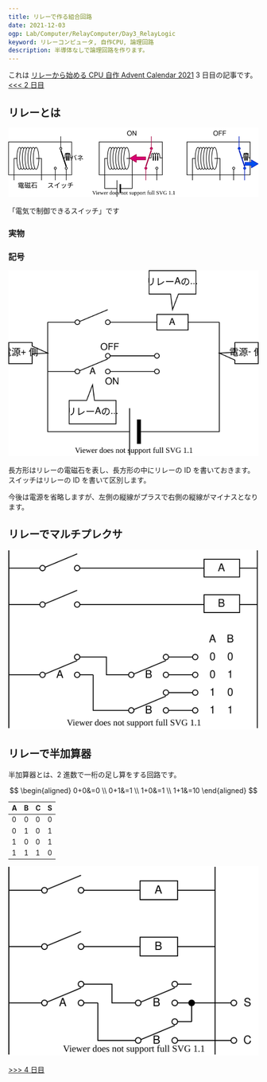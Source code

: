 ```yaml
---
title: リレーで作る組合回路
date: 2021-12-03
ogp: Lab/Computer/RelayComputer/Day3_RelayLogic
keyword: リレーコンピュータ, 自作CPU, 論理回路
description: 半導体なしで論理回路を作ります。
---
```


これは [リレーから始める CPU 自作 Advent Calendar 2021](https://adventar.org/calendars/7052) 3 日目の記事です。[<<< 2 日目](../Day2_SwitchLogic/)

## リレーとは

![](./img/Relay.dio.svg)

「電気で制御できるスイッチ」です

### 実物

### 記号

![](./img/RelaySymbol.dio.svg)

長方形はリレーの電磁石を表し、長方形の中にリレーの ID を書いておきます。スイッチはリレーの ID を書いて区別します。

今後は電源を省略しますが、左側の縦線がプラスで右側の縦線がマイナスとなります。

## リレーでマルチプレクサ

![](./img/MUX.dio.svg)

## リレーで半加算器

半加算器とは、2 進数で一桁の足し算をする回路です。

$$
\begin{aligned}
0+0&=0 \\
0+1&=1 \\
1+0&=1 \\
1+1&=10
\end{aligned}
$$

| A   | B   | C   | S   |
| --- | --- | --- | --- |
| 0   | 0   | 0   | 0   |
| 0   | 1   | 0   | 1   |
| 1   | 0   | 0   | 1   |
| 1   | 1   | 1   | 0   |

![](./img/HA.dio.svg)

[>>> 4 日目](../Day4_Latch/)
